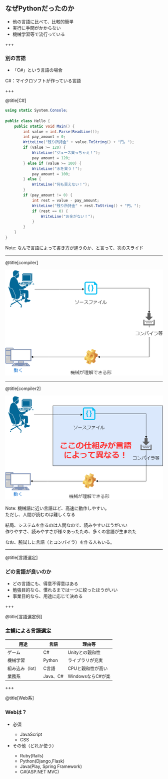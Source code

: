 ## なぜPythonだったのか

<ul>
<li class="fragment">他の言語に比べて、比較的簡単</li>
<li class="fragment">実行に手間がかからない</li>
<li class="fragment">機械学習等で流行っている</li>
</ul>

+++

### 別の言語

* 「C#」という言語の場合


C#：マイクロソフトが作っている言語

+++

@title[C#]

```cs
using static System.Console;

public class Hello {
    public static void Main() {
        int value = int.Parse(ReadLine());
        int pay_amount = 0;
        WriteLine("残り所持金" + value.ToString() + "円。");
        if (value >= 120) {
            WriteLine("ジュース買っちゃえ！");
            pay_amount = 120;
        } else if (value >= 100) {
            WriteLine("水を買う！");
            pay_amount = 100;
        } else {
            WriteLine("何も買えない！");
        }
        if (pay_amount != 0) {
            int rest = value - pay_amount;
            WriteLine("残り所持金" + rest.ToString() + "円。");
            if (rest == 0) {
                WriteLine("お金がない！");
            }
        }
    }
}
```

Note:
なんで言語によって書き方が違うのか、と言って、次のスライド

---

@title[compiler]

![compiler](assets/compile.png)

---

@title[compiler2]

![compiler](assets/compile2.png)

Note:
機械語に近い言語ほど、高速に動作しやすい。  
ただし、人間が読むのは難しくなる

結局、システムを作るのは人間なので、読みやすいほうがいい  
作りやすさ、読みやすさが様々あったため、多くの言語が生まれた

なお、腕試しに言語（とコンパイラ）を作る人もいる。

---

@title[言語選定]

### どの言語が良いのか

<ul>
<li class="fragment">どの言語にも、得意不得意はある</li>
<li class="fragment">勉強目的なら、慣れるまでは一つに絞ったほうがいい</li>
<li class="fragment">事業目的なら、用途に応じて決める</li>
</ul>

+++

@title[言語選定例]

### 主観による言語選定

|用途|言語|理由等|
|---|---|---|
|ゲーム|C#|Unityとの親和性|
|機械学習|Python|ライブラリが充実|
|組み込み（Iot）|C言語|CPUと親和性が高い|
|業務系|Java、C#|WindowsならC#が楽|

+++

@title[Web系]

### Webは？

<ul>
<li class="fragment">必須</li>
    <ul>
    <li class="fragment">JavaScript</li>
    <li class="fragment">CSS</li>
    </ul>
<li class="fragment">その他（どれか使う）</li>
    <ul>
    <li class="fragment">Ruby(Rails)</li>
    <li class="fragment">Python(Django,Flask)</li>
    <li class="fragment">Java(Play, Spring Framework)</li>
    <li class="fragment">C#(ASP.NET MVC)</li>
    </ul>
</ul>